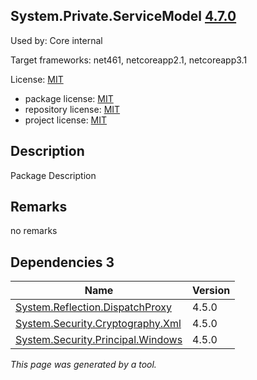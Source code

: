 System.Private.ServiceModel [4.7.0](https://www.nuget.org/packages/System.Private.ServiceModel/4.7.0)
--------------------

Used by: Core internal

Target frameworks: net461, netcoreapp2.1, netcoreapp3.1

License: [MIT](../../../../licenses/mit) 

- package license: [MIT](https://licenses.nuget.org/MIT) 
- repository license: [MIT](https://github.com/dotnet/wcf) 
- project license: [MIT](https://github.com/dotnet/wcf) 

Description
-----------
Package Description

Remarks
-----------
no remarks


Dependencies 3
-----------

|Name|Version|
|----------|:----|
|[System.Reflection.DispatchProxy](../../../../packages/nuget.org/system.reflection.dispatchproxy/4.5.0)|4.5.0|
|[System.Security.Cryptography.Xml](../../../../packages/nuget.org/system.security.cryptography.xml/4.5.0)|4.5.0|
|[System.Security.Principal.Windows](../../../../packages/nuget.org/system.security.principal.windows/4.5.0)|4.5.0|

*This page was generated by a tool.*